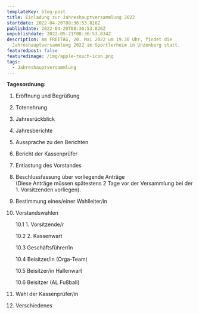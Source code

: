 ```yaml
---
templateKey: blog-post
title: Einladung zur Jahreshauptversammlung 2022
startdate: 2022-04-20T08:36:53.816Z
publishdate: 2022-04-20T08:36:53.826Z
unpublishdate: 2022-05-21T08:36:53.834Z
description: Am FREITAG, 20. Mai 2022 um 19.30 Uhr, findet die
  Jahreshauptversammlung 2022 im Sportlerheim in Unzenberg statt.
featuredpost: false
featuredimage: /img/apple-touch-icon.png
tags:
  - Jahreshauptversammlung
---
```

**Tagesordnung:**

1. Eröffnung und Begrüßung
2. Totenehrung
3. Jahresrückblick
4. Jahresberichte
5. Aussprache zu den Berichten
6. Bericht der Kassenprüfer
7. Entlastung des Vorstandes
8. Beschlussfassung über vorliegende Anträge\
   (Diese Anträge müssen spätestens 2 Tage vor der Versammlung bei der 1. Vorsitzenden vorliegen).
9. Bestimmung eines/einer Wahlleiter/in
10. Vorstandswahlen

    10.1 1. Vorsitzende/r

    10.2 2. Kassenwart

    10.3 Geschäftsführer/in

    10.4 Beisitzer/in (Orga-Team)

    10.5 Beisitzer/in Hallenwart

    10.6 Beisitzer (AL Fußball)
11. Wahl der Kassenprüfer/in
12. Verschiedenes